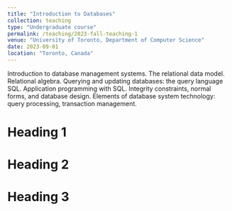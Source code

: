 ```yaml
---
title: "Introduction to Databases"
collection: teaching
type: "Undergraduate course"
permalink: /teaching/2023-fall-teaching-1
venue: "University of Toronto, Department of Computer Science"
date: 2023-09-01
location: "Toronto, Canada"
---
```


Introduction to database management systems. The relational data model. Relational algebra. Querying and updating databases: the query language SQL. Application programming with SQL. Integrity constraints, normal forms, and database design. Elements of database system technology: query processing, transaction management.

Heading 1
======

Heading 2
======

Heading 3
======